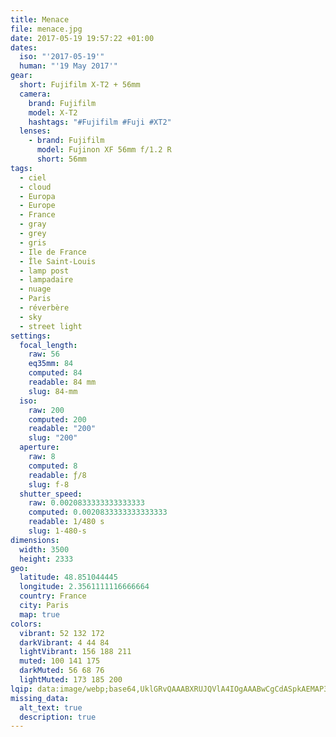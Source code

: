 ```yaml
---
title: Menace
file: menace.jpg
date: 2017-05-19 19:57:22 +01:00
dates:
  iso: "'2017-05-19'"
  human: "'19 May 2017'"
gear:
  short: Fujifilm X-T2 + 56mm
  camera:
    brand: Fujifilm
    model: X-T2
    hashtags: "#Fujifilm #Fuji #XT2"
  lenses:
    - brand: Fujifilm
      model: Fujinon XF 56mm f/1.2 R
      short: 56mm
tags:
  - ciel
  - cloud
  - Europa
  - Europe
  - France
  - gray
  - grey
  - gris
  - Ile de France
  - Île Saint-Louis
  - lamp post
  - lampadaire
  - nuage
  - Paris
  - réverbère
  - sky
  - street light
settings:
  focal_length:
    raw: 56
    eq35mm: 84
    computed: 84
    readable: 84 mm
    slug: 84-mm
  iso:
    raw: 200
    computed: 200
    readable: "200"
    slug: "200"
  aperture:
    raw: 8
    computed: 8
    readable: ƒ/8
    slug: f-8
  shutter_speed:
    raw: 0.0020833333333333333
    computed: 0.0020833333333333333
    readable: 1/480 s
    slug: 1-480-s
dimensions:
  width: 3500
  height: 2333
geo:
  latitude: 48.851044445
  longitude: 2.3561111116666664
  country: France
  city: Paris
  map: true
colors:
  vibrant: 52 132 172
  darkVibrant: 4 44 84
  lightVibrant: 156 188 211
  muted: 100 141 175
  darkMuted: 56 68 76
  lightMuted: 173 185 200
lqip: data:image/webp;base64,UklGRvQAAABXRUJQVlA4IOgAAABwCgCdASpkAEMAP3Gwy160rjMlKhXaApAuCWUAzgSrUSF7LMu6n/YGggkg3MdSm4MgYps1Aw92hGLQSTy3DFzZ4uVIkztCgMNpSaIpYuCDof7CxTpiv98Yiv8wAAD+90Gwhq9voJvJclNlq3ZtaMb4H4Bla7JFFWQ9pPhF1fi2mMxGOOhulPes89ACdsM/fSYw5Yvwz/IkwiGX/kW5QQCb9DEpKrUIx0amcoYvV5hiUIOFKLH2kyXE83ldrxSJkBBIGQ9baE8ZCj/pDyboa5n2uy3Hy5sXHAf6c1shJA+oEMi5j7eAAAAA
missing_data:
  alt_text: true
  description: true
---
```



